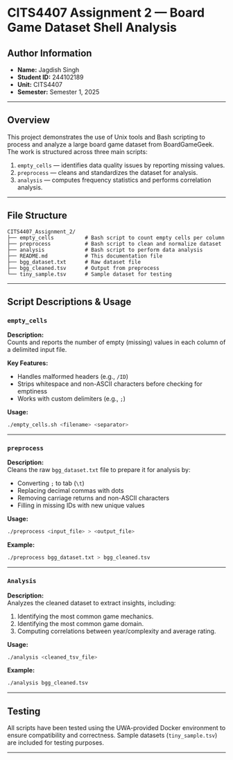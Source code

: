 # CITS4407 Assignment 2 — Board Game Dataset Shell Analysis

##  Author Information

- **Name:** Jagdish Singh  
- **Student ID:** 244102189  
- **Unit:** CITS4407  
- **Semester:** Semester 1, 2025  
 

---

##  Overview

This project demonstrates the use of Unix tools and Bash scripting to process and analyze a large board game dataset from BoardGameGeek. The work is structured across three main scripts:

1. `empty_cells` — identifies data quality issues by reporting missing values.
2. `preprocess` — cleans and standardizes the dataset for analysis.
3. `analysis` — computes frequency statistics and performs correlation analysis.


---

##  File Structure

```
CITS4407_Assignment_2/
├── empty_cells          # Bash script to count empty cells per column
├── preprocess           # Bash script to clean and normalize dataset
├── analysis             # Bash script to perform data analysis
├── README.md            # This documentation file
├── bgg_dataset.txt      # Raw dataset file
├── bgg_cleaned.tsv      # Output from preprocess
└── tiny_sample.tsv      # Sample dataset for testing
```

---

##  Script Descriptions & Usage

###  `empty_cells`

**Description:**  
Counts and reports the number of empty (missing) values in each column of a delimited input file.

**Key Features:**
- Handles malformed headers (e.g., `/ID`)
- Strips whitespace and non-ASCII characters before checking for emptiness
- Works with custom delimiters (e.g., `;`)

**Usage:**
```bash
./empty_cells.sh <filename> <separator>
```

---

###  `preprocess`

**Description:**  
Cleans the raw `bgg_dataset.txt` file to prepare it for analysis by:
- Converting `;` to tab (`\t`)
- Replacing decimal commas with dots
- Removing carriage returns and non-ASCII characters
- Filling in missing IDs with new unique values

**Usage:**
```bash
./preprocess <input_file> > <output_file>
```

**Example:**
```bash
./preprocess bgg_dataset.txt > bgg_cleaned.tsv
```

---

###  `Analysis`

**Description:**  
Analyzes the cleaned dataset to extract insights, including:
1. Identifying the most common game mechanics.
2. Identifying the most common game domain.
3. Computing correlations between year/complexity and average rating.

**Usage:**
```bash
./analysis <cleaned_tsv_file>
```

**Example:**
```bash
./analysis bgg_cleaned.tsv
```

---

##  Testing

All scripts have been tested using the UWA-provided Docker environment to ensure compatibility and correctness. Sample datasets (`tiny_sample.tsv`) are included for testing purposes.

---

